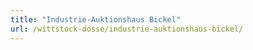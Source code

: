 ```yaml
---
title: "Industrie-Auktionshaus Bickel"
url: /wittstock-dosse/industrie-auktionshaus-bickel/
---
```

